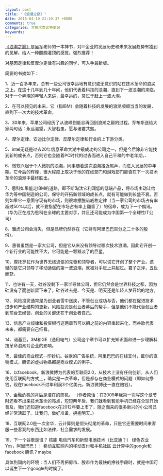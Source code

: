 ```yaml
---
layout: post
title: "《浪潮之巅》"
date: 2015-04-19 22:20:37 +0800
comments: true
categories: 非技术类读书笔记
keywords:  
---
```


[《浪潮之巅》](http://book.douban.com/subject/24738302/)是[吴军](http://www.weibo.com/u/2887339314?topnav=1&wvr=6&topsug=1)老师的一本神书，对IT企业的发展历史和未来发展趋势有独到的见解，给人一种醍醐灌顶的感觉。强烈推荐！
<!--more-->

对基因定律和反摩尔定律有兴趣的同学，可入手最新版。

简要的书摘如下：

1、近一百多年来，总有一些公司很幸运地有意识或无意识的站在技术革命的浪尖之上。在这十几年到几十年间，他们代表着科技的浪潮，直到下一波浪潮的来临。对于一个弄潮的年轻人来讲，最幸运的，莫过于赶上一波大潮。

2、在可以预见的未来，它（指IBM）会随着科技的发展的浪潮顺顺当当的发展，直到下一次大的技术革命。

3、30年来，苹果公司经历了从波峰到低谷再回到浪潮之巅的过程。乔布斯送给大家两句话：永远渴望，大智若愚，愿与诸君共勉。

4、摩尔定律、安迪比尔定律、反摩尔定律和行业的上下游分类。

5、intel无疑是过去20年信息革命大潮中最成功的公司之一，但是今后除非它能找到新的成长点，否则它也会随着PC时代的过去而进入自己平和的中老年期。、

6、微软兴起于个人微机的浪潮，同事随着这次浪潮接近尾声，而进入发展的中年期。它今后的辉煌，很大程度上取决于他的在线部门和游戏部门能否在下一次技术革命的浪潮中最终胜出。

7、思科如果能走IBM的道路，即不断淘汰它利润低的低端产品，将市场主动让给华为等中国制造的公司，保守的开拓新领域的成长点，就有可能做到长盛不衰。否则如果它一意固守现有的市场，则很难摆脱诺威格定律（当一家公司的市场占有率超过50%以后，就不要指望在市场占有率上翻番了）的宿命，成为下一个朗讯。（华为正在成为思科在全球的主要对手，并且还可能成为中国第一个全球性IT公司）

8、雅虎公司会消失，但是品牌仍然存在（它持有阿里巴巴百分之二十多的股份）。

9、惠普虽然是一家大公司，但是它从来没有领导过哪次技术浪潮。因此它开创一个新行业的可能性不大，它可能是一颗黯淡了的巨星。

10、摩托罗拉作为世界无线通信的先驱和领导者，可以说它开创了整个产业。遗憾的是它只领导了移动通信的第一波浪潮，就被对手赶上并超过。君子之泽，五世而斩。

11、也许有一天，硅谷没剩下一家半导体公司，但它仍然会是世界科技之都，因为硅没有了而创新留下来了。硅谷过去是、今天是、明天还是年轻人梦开始的地方。

12、风险投资通常是为创业者雪中送炭，不管创业成功与否，他们都在促进技术进步和产业结构的更新。风险投资是创业者幕后的帮手，但是他们不能代替创业者到前台去经营。创业的关键还在于创业者自己。

13、信息产业规律和投资银行这两章节可以把之前的内容串起来化，而谷歌代表未来，都需要自己细看。

14、诺基亚，3M和GE（通用电气）公司这个章节可以扩充知识面和进一步理解科技革命浪潮对企业的影响。

15、最佳的商业模式--印钞机。谷歌的广告系统，阿里巴巴的在线支付，戴尔的直销模式，腾讯的虚拟物品都是商业模式的例子。

16、以facebook，新浪微博为代表的互联网2.0，从技术上没有任何创新，从人们使用互联网的方式上，确实是一次革命，但是都存在商业模式的问题（即如何挣钱，现在facebook不过年利润3个亿美元，新浪微博还一直在赔钱）。

17、金融危机的背后是潜在的商机。
（作者原话：在2009年我第一次写这个章节时还看不出来技术革命的亮点，短短两年后，我们就看到智能手机已经在全球开始普及，我们还知道facebook在2012年要上市了，随之而来的很多新兴的小公司已经非常活跃了。让我们，做好准备，拥抱明天。）

18、互联网2.0是一次金华，云计算则是彻头彻尾的革命，只是它还需要时间来客服一些客观的东西比如法律，社会需求的发展。


19、下一个谷歌是谁？
核能
电动汽车和新型电池技术（比亚迪？）
绿色农业
Yes，阿里巴巴！！
移动互联网内的移动支付和手机社区
云计算中的google和facebook
腾讯？maybe

具体到国内的环境：当人们不再把房市、股市作为最快的挣钱手段时，就是中国可以诞生下一个google的时候了。
